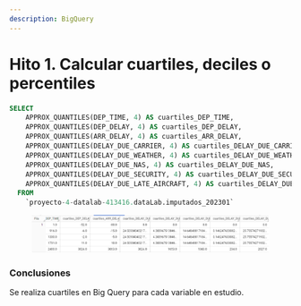 ```yaml
---
description: BigQuery
---
```


# Hito 1. Calcular cuartiles, deciles o percentiles

```sql
SELECT
    APPROX_QUANTILES(DEP_TIME, 4) AS cuartiles_DEP_TIME,
    APPROX_QUANTILES(DEP_DELAY, 4) AS cuartiles_DEP_DELAY,
    APPROX_QUANTILES(ARR_DELAY, 4) AS cuartiles_ARR_DELAY,
    APPROX_QUANTILES(DELAY_DUE_CARRIER, 4) AS cuartiles_DELAY_DUE_CARRIER,
    APPROX_QUANTILES(DELAY_DUE_WEATHER, 4) AS cuartiles_DELAY_DUE_WEATHER,
    APPROX_QUANTILES(DELAY_DUE_NAS, 4) AS cuartiles_DELAY_DUE_NAS,
    APPROX_QUANTILES(DELAY_DUE_SECURITY, 4) AS cuartiles_DELAY_DUE_SECURITY,
    APPROX_QUANTILES(DELAY_DUE_LATE_AIRCRAFT, 4) AS cuartiles_DELAY_DUE_LATE_AIRCRAFT
  FROM
    `proyecto-4-datalab-413416.dataLab.imputados_202301`
```

<figure><img src="../../.gitbook/assets/image (5).png" alt=""><figcaption></figcaption></figure>

### Conclusiones

Se realiza cuartiles en Big Query  para cada variable en estudio.
